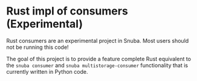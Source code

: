 # Rust impl of consumers (Experimental)

Rust consumers are an experimental project in Snuba. Most users should not be running this code!

The goal of this project is to provide a feature complete Rust equivalent to the `snuba consumer` and `snuba multistorage-consumer` functionality that is currently written in Python code.
